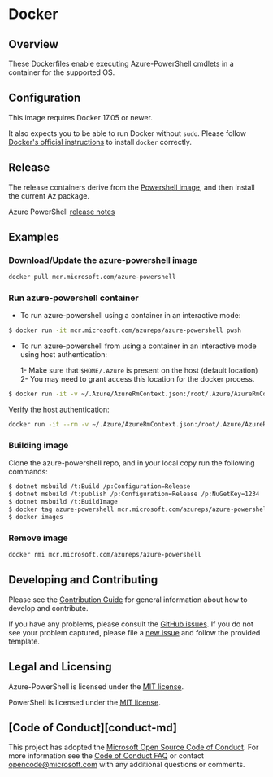 # Docker


## Overview
These Dockerfiles enable executing Azure-PowerShell cmdlets in a container for the supported OS.

## Configuration
This image requires Docker 17.05 or newer.

It also expects you to be able to run Docker without `sudo`.
Please follow [Docker's official instructions][install] to install `docker` correctly.

[install]: https://docs.docker.com/engine/installation/


## Release

The release containers derive from the [Powershell image][powershell image], and then install the current Az package.

[powershell image]: https://hub.docker.com/_/microsoft-powershell

Azure PowerShell [release notes](https://docs.microsoft.com/en-us/powershell/azure/release-notes-azureps)

## Examples

### Download/Update the azure-powershell image

```sh
docker pull mcr.microsoft.com/azure-powershell
```

### Run azure-powershell container 

- To run azure-powershell using a container in an interactive mode:

```sh
$ docker run -it mcr.microsoft.com/azureps/azure-powershell pwsh 
```

- To run azure-powershell from using a container in an interactive mode using host authentication: 

    1- Make sure that `$HOME/.Azure` is present on the host (default location) 
    2- You may need to grant access this location for the docker process.

```sh
$ docker run -it -v ~/.Azure/AzureRmContext.json:/root/.Azure/AzureRmContext.json -v ~/.Azure/TokenCache.dat:/root/.Azure/TokenCache.dat mcr.microsoft.com/azureps/azure-powershell pwsh 
```

Verify the host authentication:

```sh
docker run -it --rm -v ~/.Azure/AzureRmContext.json:/root/.Azure/AzureRmContext.json -v ~/.Azure/TokenCache.dat:/root/.Azure/TokenCache.dat mcr.microsoft.com/azureps/azure-powershell pwsh -c Get-AzContext
```

### Building image

Clone the azure-powershell repo, and in your local copy run the following commands:

```sh
$ dotnet msbuild /t:Build /p:Configuration=Release
$ dotnet msbuild /t:publish /p:Configuration=Release /p:NuGetKey=1234
$ dotnet msbuild /t:BuildImage
$ docker tag azure-powershell mcr.microsoft.com/azureps/azure-powershell
$ docker images
```

### Remove image

```sh
docker rmi mcr.microsoft.com/azureps/azure-powershell
```

## Developing and Contributing

Please see the [Contribution Guide][] for general information about how to develop and contribute.

If you have any problems, please consult the [GitHub issues][].
If you do not see your problem captured, please file a [new issue][] and follow the provided template.

[Contribution Guide]: https://github.com/Azure/azure-powershell/blob/master/CONTRIBUTING.md
[GitHub issues]: https://github.com/Azure/azure-powershell/issues
[new issue]:https://aka.ms/azpsissue


## Legal and Licensing

Azure-PowerShell is licensed under the [MIT license][].

[MIT license]: https://github.com/Azure/azure-powershell/blob/master/LICENSE.txt


PowerShell is licensed under the [MIT license][].

[MIT license]: https://github.com/PowerShell/PowerShell/tree/master/LICENSE.txt

## [Code of Conduct][conduct-md]

This project has adopted the [Microsoft Open Source Code of Conduct][conduct-code].
For more information see the [Code of Conduct FAQ][conduct-FAQ] or contact [opencode@microsoft.com][conduct-email] with any additional questions or comments.

[conduct-code]: http://opensource.microsoft.com/codeofconduct/
[conduct-FAQ]: http://opensource.microsoft.com/codeofconduct/faq/
[conduct-email]: mailto:opencode@microsoft.com